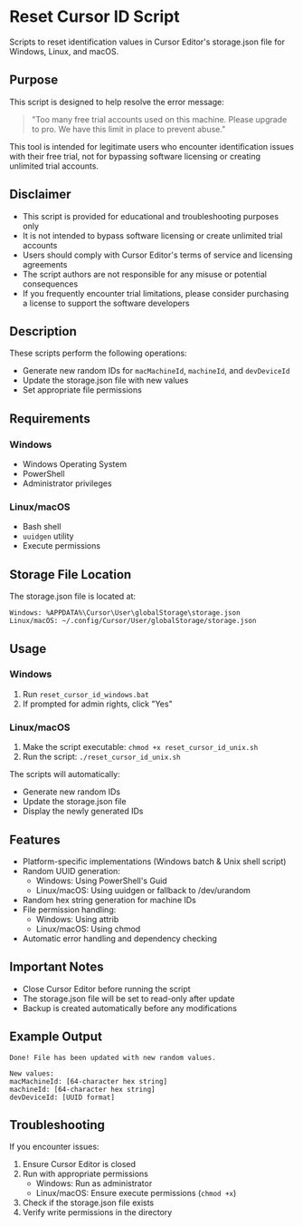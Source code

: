# Reset Cursor ID Script

Scripts to reset identification values in Cursor Editor's storage.json file for Windows, Linux, and macOS.

## Purpose

This script is designed to help resolve the error message:
> "Too many free trial accounts used on this machine. Please upgrade to pro. We have this limit in place to prevent abuse."

This tool is intended for legitimate users who encounter identification issues with their free trial, not for bypassing software licensing or creating unlimited trial accounts.

## Disclaimer

- This script is provided for educational and troubleshooting purposes only
- It is not intended to bypass software licensing or create unlimited trial accounts
- Users should comply with Cursor Editor's terms of service and licensing agreements
- The script authors are not responsible for any misuse or potential consequences
- If you frequently encounter trial limitations, please consider purchasing a license to support the software developers

## Description

These scripts perform the following operations:
- Generate new random IDs for `macMachineId`, `machineId`, and `devDeviceId`
- Update the storage.json file with new values
- Set appropriate file permissions

## Requirements

### Windows
- Windows Operating System
- PowerShell
- Administrator privileges

### Linux/macOS
- Bash shell
- `uuidgen` utility
- Execute permissions

## Storage File Location

The storage.json file is located at:

```plaintext
Windows: %APPDATA%\Cursor\User\globalStorage\storage.json
Linux/macOS: ~/.config/Cursor/User/globalStorage/storage.json
```

## Usage

### Windows
1. Run `reset_cursor_id_windows.bat`
2. If prompted for admin rights, click "Yes"

### Linux/macOS
1. Make the script executable: `chmod +x reset_cursor_id_unix.sh`
2. Run the script: `./reset_cursor_id_unix.sh`

The scripts will automatically:
- Generate new random IDs
- Update the storage.json file
- Display the newly generated IDs

## Features

- Platform-specific implementations (Windows batch & Unix shell script)
- Random UUID generation:
  - Windows: Using PowerShell's Guid
  - Linux/macOS: Using uuidgen or fallback to /dev/urandom
- Random hex string generation for machine IDs
- File permission handling:
  - Windows: Using attrib
  - Linux/macOS: Using chmod
- Automatic error handling and dependency checking

## Important Notes

- Close Cursor Editor before running the script
- The storage.json file will be set to read-only after update
- Backup is created automatically before any modifications

## Example Output

```plaintext
Done! File has been updated with new random values.

New values:
macMachineId: [64-character hex string]
machineId: [64-character hex string]
devDeviceId: [UUID format]
```

## Troubleshooting

If you encounter issues:
1. Ensure Cursor Editor is closed
2. Run with appropriate permissions
   - Windows: Run as administrator
   - Linux/macOS: Ensure execute permissions (`chmod +x`)
3. Check if the storage.json file exists
4. Verify write permissions in the directory